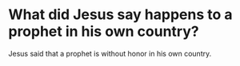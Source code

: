 # What did Jesus say happens to a prophet in his own country?

Jesus said that a prophet is without honor in his own country.
